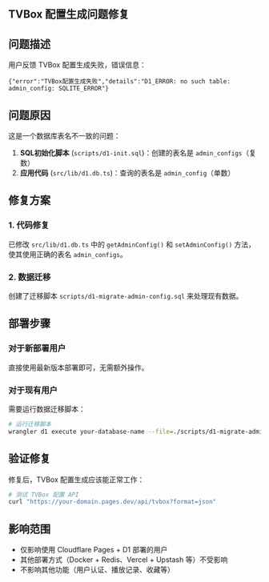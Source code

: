 ## TVBox 配置生成问题修复

## 问题描述

用户反馈 TVBox 配置生成失败，错误信息：
```
{"error":"TVBox配置生成失败","details":"D1_ERROR: no such table: admin_config: SQLITE_ERROR"}
```

## 问题原因

这是一个数据库表名不一致的问题：

1. **SQL初始化脚本** (`scripts/d1-init.sql`)：创建的表名是 `admin_configs`（复数）
2. **应用代码** (`src/lib/d1.db.ts`)：查询的表名是 `admin_config`（单数）

## 修复方案

### 1. 代码修复
已修改 `src/lib/d1.db.ts` 中的 `getAdminConfig()` 和 `setAdminConfig()` 方法，使其使用正确的表名 `admin_configs`。

### 2. 数据迁移
创建了迁移脚本 `scripts/d1-migrate-admin-config.sql` 来处理现有数据。

## 部署步骤

### 对于新部署用户
直接使用最新版本部署即可，无需额外操作。

### 对于现有用户
需要运行数据迁移脚本：

```bash
# 运行迁移脚本
wrangler d1 execute your-database-name --file=./scripts/d1-migrate-admin-config.sql
```

## 验证修复
修复后，TVBox 配置生成应该能正常工作：

```bash
# 测试 TVBox 配置 API
curl "https://your-domain.pages.dev/api/tvbox?format=json"
```

## 影响范围
- 仅影响使用 Cloudflare Pages + D1 部署的用户
- 其他部署方式（Docker + Redis、Vercel + Upstash 等）不受影响
- 不影响其他功能（用户认证、播放记录、收藏等）
